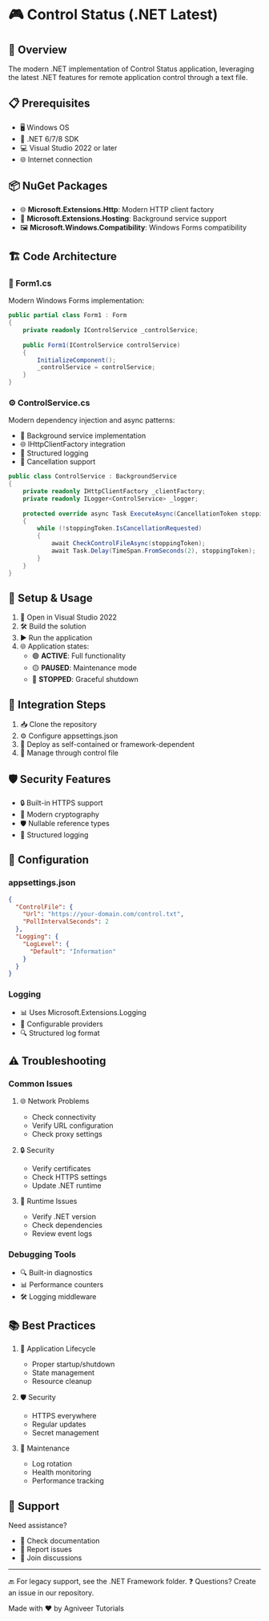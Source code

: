 # 🎮 Control Status (.NET Latest)

## 🌟 Overview
The modern .NET implementation of Control Status application, leveraging the latest .NET features for remote application control through a text file.

## 📋 Prerequisites
- 🖥️ Windows OS
- 🚀 .NET 6/7/8 SDK
- 💻 Visual Studio 2022 or later
- 🌐 Internet connection

## 📦 NuGet Packages
- 🌐 **Microsoft.Extensions.Http**: Modern HTTP client factory
- 🔄 **Microsoft.Extensions.Hosting**: Background service support
- 🖼️ **Microsoft.Windows.Compatibility**: Windows Forms compatibility

## 🏗️ Code Architecture

### 📱 Form1.cs
Modern Windows Forms implementation:
```csharp
public partial class Form1 : Form
{
    private readonly IControlService _controlService;
    
    public Form1(IControlService controlService)
    {
        InitializeComponent();
        _controlService = controlService;
    }
}
```

### ⚙️ ControlService.cs
Modern dependency injection and async patterns:
- 🔄 Background service implementation
- 🌐 IHttpClientFactory integration
- 📝 Structured logging
- 🎯 Cancellation support

```csharp
public class ControlService : BackgroundService
{
    private readonly IHttpClientFactory _clientFactory;
    private readonly ILogger<ControlService> _logger;
    
    protected override async Task ExecuteAsync(CancellationToken stoppingToken)
    {
        while (!stoppingToken.IsCancellationRequested)
        {
            await CheckControlFileAsync(stoppingToken);
            await Task.Delay(TimeSpan.FromSeconds(2), stoppingToken);
        }
    }
}
```

## 🚀 Setup & Usage

1. 📂 Open in Visual Studio 2022
2. 🛠️ Build the solution
3. ▶️ Run the application
4. 🌐 Application states:
   - 🟢 **ACTIVE**: Full functionality
   - 🟡 **PAUSED**: Maintenance mode
   - 🔴 **STOPPED**: Graceful shutdown

## 🔌 Integration Steps

1. 📥 Clone the repository
2. ⚙️ Configure appsettings.json
3. 🚀 Deploy as self-contained or framework-dependent
4. 🔄 Manage through control file

## 🛡️ Security Features

- 🔒 Built-in HTTPS support
- 🔑 Modern cryptography
- 🛡️ Nullable reference types
- 📝 Structured logging

## 🔧 Configuration

### appsettings.json
```json
{
  "ControlFile": {
    "Url": "https://your-domain.com/control.txt",
    "PollIntervalSeconds": 2
  },
  "Logging": {
    "LogLevel": {
      "Default": "Information"
    }
  }
}
```

### Logging
- 📊 Uses Microsoft.Extensions.Logging
- 📁 Configurable providers
- 🔍 Structured log format

## ⚠️ Troubleshooting

### Common Issues
1. 🌐 Network Problems
   - Check connectivity
   - Verify URL configuration
   - Check proxy settings

2. 🔒 Security
   - Verify certificates
   - Check HTTPS settings
   - Update .NET runtime

3. 🎯 Runtime Issues
   - Verify .NET version
   - Check dependencies
   - Review event logs

### Debugging Tools
- 🔍 Built-in diagnostics
- 📊 Performance counters
- 🛠️ Logging middleware

## 📚 Best Practices

1. 🔄 Application Lifecycle
   - Proper startup/shutdown
   - State management
   - Resource cleanup

2. 🛡️ Security
   - HTTPS everywhere
   - Regular updates
   - Secret management

3. 🔧 Maintenance
   - Log rotation
   - Health monitoring
   - Performance tracking

## 🤝 Support

Need assistance?
- 📘 Check documentation
- 🐛 Report issues
- 💬 Join discussions

---

🔙 For legacy support, see the .NET Framework folder.
❓ Questions? Create an issue in our repository.

Made with ❤️ by Agniveer Tutorials
